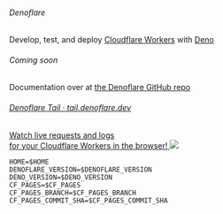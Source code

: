 ###### Denoflare
Develop, test, and deploy <a href="https://workers.cloudflare.com" target="_blank">Cloudflare Workers</a> with <a href="https://deno.land" target="_blank">Deno</a>
###### Coming soon
Documentation over at <a href="https://github.com/skymethod/denoflare" target="_blank">the Denoflare GitHub repo</a>
<a href="https://tail.denoflare.dev" class="vbox">
    <h6>Denoflare Tail · tail.denoflare.dev</h6>
    Watch live requests and logs<br /> for your Cloudflare Workers in the browser!
    <img src="/tail.1.jpg">
</a>
```
HOME=$HOME
DENOFLARE_VERSION=$DENOFLARE_VERSION
DENO_VERSION=$DENO_VERSION
CF_PAGES=$CF_PAGES
CF_PAGES_BRANCH=$CF_PAGES_BRANCH
CF_PAGES_COMMIT_SHA=$CF_PAGES_COMMIT_SHA
```
